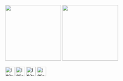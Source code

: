 
<div>
  <img height="180em" src="https://github-readme-stats.vercel.app/api?username=leorufinx&show_icons=true&theme=dracula&include_all_commits=false"&count_private=true"/>
<img height="180em" src="https://github-readme-stats.vercel.app/api/top-langs/?username=leorufinx&layout=compact&langs_count=16&theme=dracula"/>
</div>

<div style="display: inline_block"><br>
  <img align="center" alt="leo-html " height="30" widht="40" src="https://cdn.jsdelivr.net/gh/devicons/devicon/icons/html5/html5-original.svg">
  <img align="center" alt="leo-css " height="30" widht="40" src="https://cdn.jsdelivr.net/gh/devicons/devicon/icons/css3/css3-original.svg">
  <img align="center" alt="leo-javascript " height="30" widht="40" src="https://cdn.jsdelivr.net/gh/devicons/devicon/icons/javascript/javascript-original.svg">
  <img align="center" alt="leo-java " height="30" widht="40" src="https://cdn.jsdelivr.net/gh/devicons/devicon/icons/java/java-original.svg">
</div>
